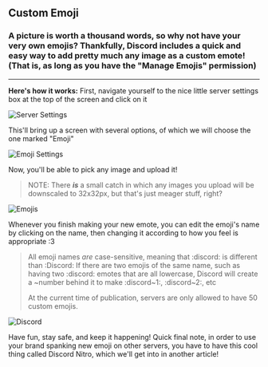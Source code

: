 <!-- TITLE: Emojis -->
<!-- SUBTITLE: A quick summary of Emoji -->

## Custom Emoji
### A picture is worth a thousand words, so why not have your very own emojis? Thankfully, Discord includes a quick and easy way to add pretty much any image as a custom emote! (That is, as long as you have the "Manage Emojis" permission)

---

 __Here's how it works:__
First, navigate yourself to the nice little server settings box at the top of the screen and click on it

![Server Settings](http://imgur.com/pRNsJv4.png)

This'll bring up a screen with several options, of which we will choose the one marked "Emoji"

![Emoji Settings](http://imgur.com/sa5xrB3.png)

Now, you'll be able to pick any image and upload it! 
> NOTE: There ***is*** a small catch in which any images you upload will be downscaled to 32x32px, but that's just meager stuff, right?

![Emojis](http://imgur.com/BshV2VS.png)

Whenever you finish making your new emote, you can edit the emoji's name by clicking on the name, then changing it according to how you feel is appropriate :3
> All emoji names *are* case-sensitive, meaning that :discord: is different than :Discord:
> If there are two emojis of the same name, such as having two :discord: emotes that are all lowercase, Discord will create a ~number behind it to make :discord~1:, :discord~2:, etc
> 
> At the current time of publication, servers are only allowed to have 50 custom emojis.

![Discord](http://i.thedrutribe.us/92a46ce9.png)

Have fun, stay safe, and keep it happening! Quick final note, in order to use your brand spanking new emoji on other servers, you have to have this cool thing called Discord Nitro, which we'll get into in another article!